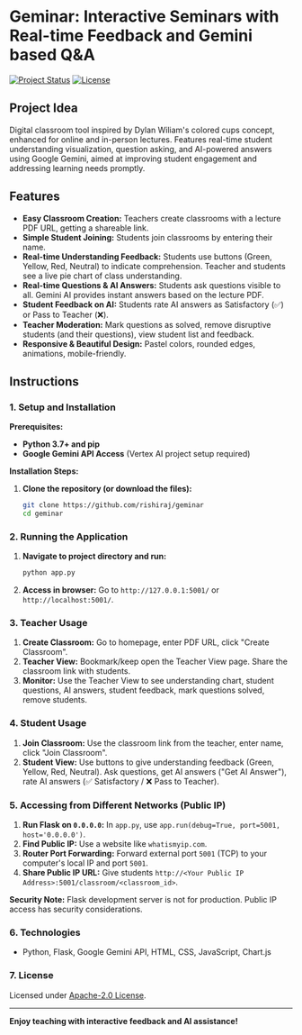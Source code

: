 # Geminar: Interactive Seminars with Real-time Feedback and Gemini based Q&A

[![Project Status](https://img.shields.io/badge/Status-Complete-brightgreen.svg)](https://github.com/rishiraj/geminar)
[![License](https://img.shields.io/badge/License-Apache--2.0-blue.svg)](https://opensource.org/licenses/Apache-2.0)

## Project Idea

Digital classroom tool inspired by Dylan Wiliam's colored cups concept, enhanced for online and in-person lectures. Features real-time student understanding visualization, question asking, and AI-powered answers using Google Gemini, aimed at improving student engagement and addressing learning needs promptly.

## Features

*   **Easy Classroom Creation:** Teachers create classrooms with a lecture PDF URL, getting a shareable link.
*   **Simple Student Joining:** Students join classrooms by entering their name.
*   **Real-time Understanding Feedback:** Students use buttons (Green, Yellow, Red, Neutral) to indicate comprehension. Teacher and students see a live pie chart of class understanding.
*   **Real-time Questions & AI Answers:** Students ask questions visible to all. Gemini AI provides instant answers based on the lecture PDF.
*   **Student Feedback on AI:** Students rate AI answers as Satisfactory (✅) or Pass to Teacher (❌).
*   **Teacher Moderation:** Mark questions as solved, remove disruptive students (and their questions), view student list and feedback.
*   **Responsive & Beautiful Design:** Pastel colors, rounded edges, animations, mobile-friendly.

## Instructions

### 1. Setup and Installation

**Prerequisites:**

*   **Python 3.7+ and pip**
*   **Google Gemini API Access** (Vertex AI project setup required)

**Installation Steps:**

1.  **Clone the repository (or download the files):**
    ```bash
    git clone https://github.com/rishiraj/geminar
    cd geminar
    ```

### 2. Running the Application

1.  **Navigate to project directory and run:**
    ```bash
    python app.py
    ```

2.  **Access in browser:** Go to `http://127.0.0.1:5001/` or `http://localhost:5001/`.

### 3. Teacher Usage

1.  **Create Classroom:** Go to homepage, enter PDF URL, click "Create Classroom".
2.  **Teacher View:** Bookmark/keep open the Teacher View page. Share the classroom link with students.
3.  **Monitor:** Use the Teacher View to see understanding chart, student questions, AI answers, student feedback, mark questions solved, remove students.

### 4. Student Usage

1.  **Join Classroom:** Use the classroom link from the teacher, enter name, click "Join Classroom".
2.  **Student View:** Use buttons to give understanding feedback (Green, Yellow, Red, Neutral). Ask questions, get AI answers ("Get AI Answer"), rate AI answers (✅ Satisfactory / ❌ Pass to Teacher).

### 5. Accessing from Different Networks (Public IP)

1.  **Run Flask on `0.0.0.0`:** In `app.py`, use `app.run(debug=True, port=5001, host='0.0.0.0')`.
2.  **Find Public IP:** Use a website like `whatismyip.com`.
3.  **Router Port Forwarding:** Forward external port `5001` (TCP) to your computer's local IP and port `5001`.
4.  **Share Public IP URL:** Give students `http://<Your Public IP Address>:5001/classroom/<classroom_id>`.

**Security Note:** Flask development server is not for production. Public IP access has security considerations.

### 6. Technologies

*   Python, Flask, Google Gemini API, HTML, CSS, JavaScript, Chart.js

### 7. License

Licensed under [Apache-2.0 License](https://opensource.org/licenses/Apache-2.0).

---

**Enjoy teaching with interactive feedback and AI assistance!**
